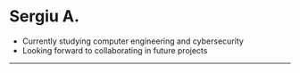 <h1> Sergiu A. </h1> 

- Currently studying computer engineering and cybersecurity
- Looking forward to collaborating in future projects
<hr>
